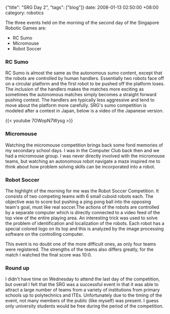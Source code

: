 {"title": "SRG Day 2", "tags": ["blog"]}
date: 2008-01-13 02:50:00 +08:00
category: robotics

The three events held on the morning of the second day of the Singapore Robotic Games are:

* RC Sumo
* Micromouse
* Robot Soccer

### RC Sumo
RC Sumo is almost the same as the autonomous sumo content, except that the robots are controlled by human handlers. Essentially two robots face off on a circular platform and the first robot to be pushed off the platform loses. The inclusion of the handlers makes the matches more exciting as sometimes the autonomous matches simply becomes a straight forward pushing contest. The handlers are typically less aggressive and tend to move about the platform more carefully. SRG's sumo competition is modeled after a contest in Japan, below is a video of the Japanese version.

{{< youtube 7OWopN7Wysg >}}

### Micromouse
Watching the micromouse competition brings back some fond memories of my secondary school days. I was in the Computer Club back then and we had a micromouse group. I was never directly involved with the micromouse teams, but watching an autonomous robot navigate a maze inspired me to think about how problem solving skills can be incorporated into a robot.

### Robot Soccer
The highlight of the morning for me was the Robot Soccer Competition. It consists of two competing teams with 6 small cuboid robots each. The objective was to score but pushing a ping pong ball into the opposing team's goal, must like real soccer.The actions of the robots are controlled by a separate computer which is directly connected to a video feed of the top view of the entire playing area. An interesting trick was used to solve the problem of identification and localization of the robots. Each robot has a special colored logo on its top and this is analyzed by the image processing software on the controlling computer.

This event is no doubt one of the more difficult ones, as only four teams were registered. The strengths of the teams also differs greatly, for the match I watched the final score was 10:0.

### Round up
I didn't have time on Wednesday to attend the last day of the competition, but overall I felt that the SRG was a successful event in that it was able to attract a large number of teams from a variety of institutions from primary schools up to polytechnics and ITEs. Unfortunately due to the timing of the event, not many members of the public (like myself) was present. I guess only university students would be free during the period of the competition.
